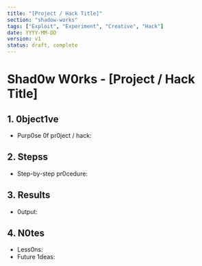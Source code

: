 ```yaml
---
title: "[Project / Hack Title]"
section: "shadow-works"
tags: ["Exploit", "Experiment", "Creative", "Hack"]
date: YYYY-MM-DD
version: v1
status: draft, complete
---
```


# Shad0w W0rks - [Project / Hack Title]

## 1. 0bject1ve
- Purp0se 0f pr0ject / hack:

## 2. Stepss
- Step-by-step pr0cedure:

## 3. Results
- 0utput:

## 4. N0tes
- Less0ns:
- Future 1deas:
